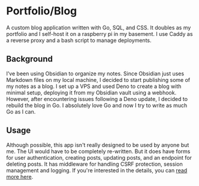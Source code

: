 # Portfolio/Blog

A custom blog application written with Go, SQL, and CSS. It doubles as my portfolio and I self-host it on a raspberry pi in my basement. I use Caddy as a reverse proxy and a bash script to manage deployments. 

## Background
I’ve been using Obsidian to organize my notes. Since Obsidian just uses Markdown files on my local machine, I decided to start publishing some of my notes as a blog. I set up a VPS and used Deno to create a blog with minimal setup, deploying it from my Obsidian vault using a webhook. However, after encountering issues following a Deno update, I decided to rebuild the blog in Go. I absolutely love Go and now I try to write as much Go as I can. 

## Usage
Although possible, this app isn't really designed to be used by anyone but me. The UI would have to be completely re-written. But it does have forms for user authentication, creating posts, updating posts, and an endpoint for deleting posts. It has middleware for handling CSRF protection, session management and logging. If you're interested in the details, you can [read more here](https://dominicgerman.com/posts/4).
